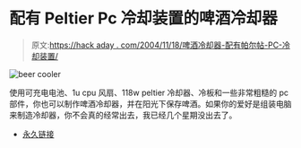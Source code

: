 # 配有 Peltier Pc 冷却装置的啤酒冷却器

> 原文:[https://hack aday . com/2004/11/18/啤酒冷却器-配有帕尔帖-PC-冷却装置/](https://hackaday.com/2004/11/18/beer-cooler-with-peltier-pc-cooling-gear/)

![beer cooler](../Images/8577829442383fecb99cb60837c13857.png)

使用可充电电池、1u cpu 风扇、118w peltier 冷却器、冷板和一些非常粗糙的 pc 部件，你也可以制作啤酒冷却器，并在阳光下保存啤酒。如果你的爱好是组装电脑来制造冷却器，你不会真的经常出去，我已经几个星期没出去了。

*   [永久链接](http://www.stud.ntnu.no/~arnesen/peltierbeer/)